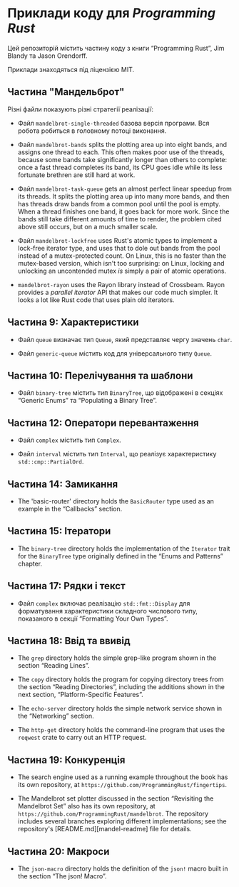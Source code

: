 # Приклади коду для _Programming Rust_

Цей репозиторій містить частину коду з книги “Programming Rust”, Jim Blandy та Jason Orendorff.

Приклади знаходяться під ліцензією MIT.

## Частина "Мандельброт"

Різні файли показують різні стратегії реалізації:

*   Файл `mandelbrot-single-threaded` базова версія програми. Вся робота робиться в головному потоці виконання.

*   Файл `mandelbrot-bands` splits the plotting area up into eight bands, and assigns one thread
    to each.  This often makes poor use of the threads, because some
    bands take significantly longer than others to complete: once a fast
    thread completes its band, its CPU goes idle while its less
    fortunate brethren are still hard at work.

*   Файл `mandelbrot-task-queue` gets an almost perfect linear speedup from its threads. It splits
    the plotting area up into many more bands, and then has threads draw
    bands from a common pool until the pool is empty. When a thread
    finishes one band, it goes back for more work. Since the bands still
    take different amounts of time to render, the problem cited above
    still occurs, but on a much smaller scale.

*   Файл `mandelbrot-lockfree` uses Rust's atomic types to implement a lock-free iterator type, and
    uses that to dole out bands from the pool instead of a
    mutex-protected count. On Linux, this is no faster than the
    mutex-based version, which isn't too surprising: on Linux, locking
    and unlocking an uncontended mutex *is* simply a pair of atomic
    operations.

*   `mandelbrot-rayon` uses the Rayon library instead of Crossbeam. Rayon provides a
    *parallel iterator* API that makes our code much simpler.  It looks
    a lot like Rust code that uses plain old iterators.



## Частина 9: Характеристики

- Файл `queue` визначає тип `Queue`, який представляє чергу значень `char`.

- Файл `generic-queue` містить код для універсального типу `Queue`.

## Частина 10: Перелічування та шаблони

- Файл `binary-tree` містить тип `BinaryTree`, що відображені в секціях “Generic Enums” та “Populating a Binary Tree”.

## Частина 12: Оператори перевантаження

- Файл `complex` містить тип `Complex`.

- Файл `interval` містить тип `Interval`, що реалізує характеристику `std::cmp::PartialOrd`.

## Частина 14: Замикання

- The 'basic-router' directory holds the `BasicRouter` type used as an example
  in the “Callbacks” section.

## Частина 15: Ітератори

- The `binary-tree` directory holds the implementation of the `Iterator` trait
  for the `BinaryTree` type originally defined in the “Enums and Patterns”
  chapter.

## Частина 17: Рядки і текст

- Файл `complex` включає реалізацію `std::fmt::Display` для форматування характеристики складного числового типу, показаного в секції “Formatting Your Own Types”.

## Частина 18: Ввід та ввивід

- The `grep` directory holds the simple grep-like program shown in the section
  “Reading Lines”.

- The `copy` directory holds the program for copying directory trees from the
  section “Reading Directories”, including the additions shown in the next
  section, “Platform-Specific Features”.

- The `echo-server` directory holds the simple network service shown in the
  “Networking” section.

- The `http-get` directory holds the command-line program that uses the
  `reqwest` crate to carry out an HTTP request.

## Частина 19: Конкуренція

- The search engine used as a running example throughout the book has its own
  repository, at `https://github.com/ProgrammingRust/fingertips`.

- The Mandelbrot set plotter discussed in the section “Revisiting the Mandelbrot
  Set” also has its own repository, at `https://github.com/ProgrammingRust/mandelbrot`.
  The repository includes several branches exploring different implementations;
  see the repository's [README.md][mandel-readme] file for details.

## Частина 20: Макроси

- The `json-macro` directory holds the definition of the `json!` macro built in
  the section “The json! Macro”.

